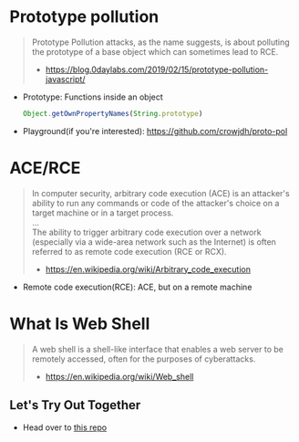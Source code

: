 # Prototype pollution
> Prototype Pollution attacks, as the name suggests, is about polluting the prototype of a base object which can sometimes lead to RCE.  
> - https://blog.0daylabs.com/2019/02/15/prototype-pollution-javascript/  

- Prototype: Functions inside an object
  ```js
  Object.getOwnPropertyNames(String.prototype)
  ```
- Playground(if you're interested): https://github.com/crowjdh/proto-pol

# ACE/RCE
> In computer security, arbitrary code execution (ACE) is an attacker's ability to run any commands or code of the attacker's choice on a target machine or in a target process.  
> ...  
> The ability to trigger arbitrary code execution over a network (especially via a wide-area network such as the Internet) is often referred to as remote code execution (RCE or RCX).  
> - https://en.wikipedia.org/wiki/Arbitrary_code_execution

- Remote code execution(RCE): ACE, but on a remote machine

# What Is Web Shell
> A web shell is a shell-like interface that enables a web server to be remotely accessed, often for the purposes of cyberattacks.
> - https://en.wikipedia.org/wiki/Web_shell

## Let's Try Out Together
- Head over to [this repo](https://github.com/crowjdh/webshell)
